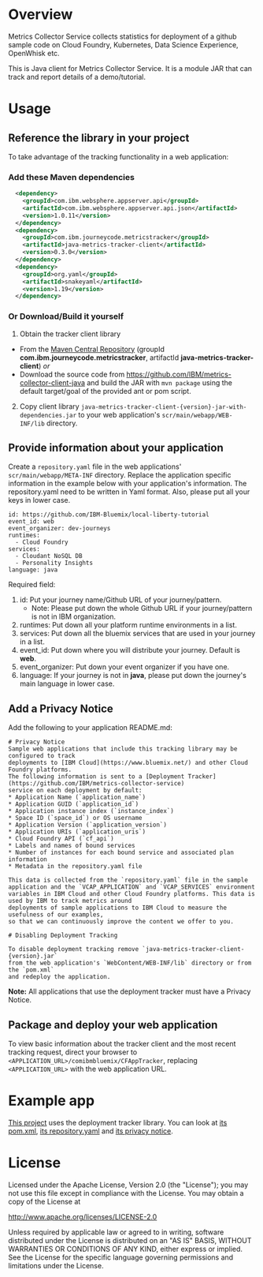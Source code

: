 # Overview

Metrics Collector Service collects statistics for deployment of a github sample code on Cloud Foundry, Kubernetes, Data Science Experience, OpenWhisk etc.

This is Java client for Metrics Collector Service. It is a module JAR that can track and report details of a demo/tutorial.

# Usage

## Reference the library in your project

To take advantage of the tracking functionality in a web application:

### Add these Maven dependencies

  ```xml
    <dependency>
      <groupId>com.ibm.websphere.appserver.api</groupId>
      <artifactId>com.ibm.websphere.appserver.api.json</artifactId>
      <version>1.0.11</version>
    </dependency>
    <dependency>
      <groupId>com.ibm.journeycode.metricstracker</groupId>
      <artifactId>java-metrics-tracker-client</artifactId>
      <version>0.3.0</version>
    </dependency>
    <dependency>
      <groupId>org.yaml</groupId>
      <artifactId>snakeyaml</artifactId>
      <version>1.19</version>
    </dependency>
  ```

### Or Download/Build it yourself

1. Obtain the tracker client library
 * From the [Maven Central Repository](http://search.maven.org/#search%7Cga%7C1%7Cg%3A%22com.ibm.journeycode.metricstracker%22) (groupId **com.ibm.journeycode.metricstracker**, artifactId **java-metrics-tracker-client**) *or*
 * Download the source code from https://github.com/IBM/metrics-collector-client-java and build the JAR with `mvn package` using the default target/goal of the provided ant or pom script.
2. Copy client library `java-metrics-tracker-client-{version}-jar-with-dependencies.jar` to your web application's `scr/main/webapp/WEB-INF/lib` directory.

## Provide information about your application

Create a `repository.yaml` file in the web applications' `scr/main/webapp/META-INF` directory.
Replace the application specific information in the example below with your application's information.
The repository.yaml need to be written in Yaml format. Also, please put all your keys in lower case.

```
id: https://github.com/IBM-Bluemix/local-liberty-tutorial
event_id: web
event_organizer: dev-journeys
runtimes:
  - Cloud Foundry
services:
  - Cloudant NoSQL DB
  - Personality Insights
language: java
```

Required field:
1. id: Put your journey name/Github URL of your journey/pattern.
   - Note: Please put down the whole Github URL if your journey/pattern is not in IBM organization.
2. runtimes: Put down all your platform runtime environments in a list.
3. services: Put down all the bluemix services that are used in your journey in a list.
4. event_id: Put down where you will distribute your journey. Default is **web**. 
5. event_organizer: Put down your event organizer if you have one.
6. language: If your journey is not in **java**, please put down the journey's main language in lower case.

## Add a Privacy Notice

Add the following to your application README.md:

```
# Privacy Notice
Sample web applications that include this tracking library may be configured to track
deployments to [IBM Cloud](https://www.bluemix.net/) and other Cloud Foundry platforms.
The following information is sent to a [Deployment Tracker](https://github.com/IBM/metrics-collector-service)
service on each deployment by default:
* Application Name (`application_name`)
* Application GUID (`application_id`)
* Application instance index (`instance_index`)
* Space ID (`space_id`) or OS username
* Application Version (`application_version`)
* Application URIs (`application_uris`)
* Cloud Foundry API (`cf_api`)
* Labels and names of bound services
* Number of instances for each bound service and associated plan information
* Metadata in the repository.yaml file

This data is collected from the `repository.yaml` file in the sample application and the `VCAP_APPLICATION` and `VCAP_SERVICES` environment variables in IBM Cloud and other Cloud Foundry platforms. This data is used by IBM to track metrics around 
deployments of sample applications to IBM Cloud to measure the usefulness of our examples,
so that we can continuously improve the content we offer to you. 

# Disabling Deployment Tracking

To disable deployment tracking remove `java-metrics-tracker-client-{version}.jar`
from the web application's `WebContent/WEB-INF/lib` directory or from the `pom.xml`
and redeploy the application.
```

**Note:** All applications that use the deployment tracker must have a Privacy Notice.

## Package and deploy your web application

To view basic information about the tracker client and the most recent
tracking request, direct your browser to `<APPLICATION_URL>/comibmbluemix/CFAppTracker`,
replacing `<APPLICATION_URL>` with the web application URL.

# Example app

[This project](https://github.com/tomcli/local-liberty-tutorial) uses the deployment tracker library.
You can look at [its pom.xml](https://github.com/tomcli/local-liberty-tutorial/blob/master/pom.xml),
[its repository.yaml](https://github.com/tomcli/local-liberty-tutorial/blob/master/src/main/webapp/META-INF/repository.yaml)
and [its privacy notice](https://github.com/tomcli/local-liberty-tutorial#privacy-notice).

# License

Licensed under the Apache License, Version 2.0 (the "License"); you may not use this file except in compliance with the License. You may obtain a copy of the License at

http://www.apache.org/licenses/LICENSE-2.0

Unless required by applicable law or agreed to in writing, software distributed under the License is distributed on an "AS IS" BASIS, WITHOUT WARRANTIES OR CONDITIONS OF ANY KIND, either express or implied. See the License for the specific language governing permissions and limitations under the License.
